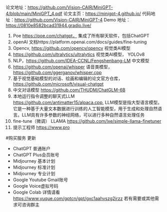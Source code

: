  论文地址：https://github.com/Vision-CAIR/MiniGPT-4/blob/main/MiniGPT_4.pdf
论文主页：https://minigpt-4.github.io/
代码地址：https://github.com/Vision-CAIR/MiniGPT-4
Demo 地址：https://0810e8582bcad31944.gradio.live/
1. Poe https://poe.com/chatgpt， 集成了所有聊天软件，包括ChatGPT
2. openAI 文档https://platform.openai.com/docs/guides/fine-tuning
3. Opencv, https://github.com/opencv/opencv 视觉类AI模型
4. https://github.com/ultralytics/ultralytics 视觉类AI模型， YOLOv8
5. NLP，https://github.com/IDEA-CCNL/Fengshenbang-LM 中文模型
6. https://github.com/openai/whisper 语音类模型， https://github.com/ggerganov/whisper.cpp
7. 基于视觉基础模型的对话、绘画和编辑的论文官方仓库，https://github.com/microsoft/visual-chatgpt
8. 中文对话模型 https://github.com/THUDM/ChatGLM-6B
9. 本地运行指令调整的聊天式LLM https://github.com/antimatter15/alpaca.cpp, LLM模型是指大型语言模型。它是一种基于大量文本数据进行训练的人工智能模型，用于生成和处理自然语言。LLM具有许多参数的神经网络，可以进行多种自然语言处理任务
10. fine-tune（微调） LLAMA https://github.com/lxe/simple-llama-finetuner
11. 提示工程师 https://www.pro

#购买服务 更新
- ChatGPT 普通账户
- ChatGPT Plus会员账号
- Midjourney 基本计划
- Midjourney 标准计划
- Midjourney 专业计划
- Google Youtube Gmail账号
- Google Voice虚拟号码
- Google Colab
详情请看 https://www.yuque.com/gptcn/gpt/gxc1aahvszg2irzz
若有需要或其他需求可咨询群主